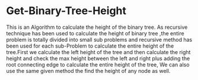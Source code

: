 # Get-Binary-Tree-Height
This is an Algorithm to calculate the height of the binary tree. As recursive technique has been used to calculate the height of binary tree ,the entire problem is totally divided into small sub problems and recursive method has been used for each sub-Problem to calculate the entire height of the tree.First we calculate the left height of the tree and then calculate the right height and check the max height between the left and right plus adding the root connecting edge to calculate the entire height of the tree, We can also use the same given method the find the height of any node as well.
